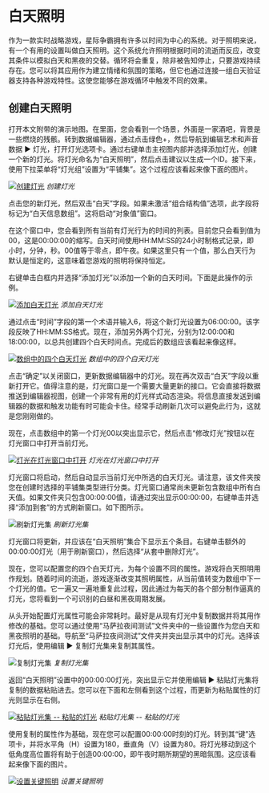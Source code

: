 # 白天照明

作为一款实时战略游戏，星际争霸拥有许多以时间为中心的系统。对于照明来说，有一个有用的设置叫做白天照明。这个系统允许照明根据时间的流逝而反应，改变其条件以模拟白天和黑夜的交替。循环将会重复，除非被告知停止，只要游戏持续存在。您可以将其应用作为建立情绪和氛围的策略，但它也通过连接一组白天验证器支持各种游戏特性。这使您能够在游戏循环中触发不同的效果。

## 创建白天照明

打开本文附带的演示地图。在里面，您会看到一个场景，外面是一家酒吧，背景是一些燃烧的残骸。转到数据编辑器，通过点击绿色+，然后导航到编辑艺术和声音数据 ▶︎ 灯光，打开灯光选项卡。通过右键单击主视图内部并选择添加灯光，创建一个新的灯光。将灯光命名为“白天照明”，然后点击建议以生成一个ID。接下来，使用下拉菜单将“灯光组”设置为“平铺集”。这个过程应该看起来像下面的图片。

[![创建灯光](./resources/029_Time_of_Day_Lighting1.png)](./resources/029_Time_of_Day_Lighting1.png)
*创建灯光*

点击您的新灯光，然后双击“白天”字段。如果未激活“组合结构值”选项，此字段将标记为“白天信息数组”。这将启动“对象值”窗口。

在这个窗口中，您会看到所有当前有灯光行为的时间的列表。目前您只会看到值为00，这是00:00:00的缩写。白天时间使用HH:MM:SS的24小时制格式记录，即小时，分钟，秒。00值等于零点，即午夜。如果这里只有一个值，那么白天行为默认是恒定的，这意味着您游戏的照明将保持恒定。

右键单击白框内并选择“添加灯光”以添加一个新的白天时间。下面是此操作的示例。

[![添加白天灯光](./resources/029_Time_of_Day_Lighting2.png)](./resources/029_Time_of_Day_Lighting2.png)
*添加白天灯光*

通过点击“时间”字段的第一个术语并输入6，将这个新灯光设置为06:00:00。该字段反映了HH:MM:SS格式。现在，添加另外两个灯光，分别为12:00:00和18:00:00，以总共创建四个白天时间点。完成后的数组应该看起来像这样。

[![数组中的四个白天灯光](./resources/029_Time_of_Day_Lighting3.png)](./resources/029_Time_of_Day_Lighting3.png)
*数组中的四个白天灯光*

点击“确定”以关闭窗口，更新数据编辑器中的灯光。现在再次双击“白天”字段以重新打开它。值得注意的是，灯光窗口是一个需要大量更新的接口。它会直接将数据推送到编辑器视图，创建一个非常有用的灯光样式动态渲染。将信息直接发送到编辑器的数据和触发功能有时可能会卡住。经常手动刷新几次可以避免此行为，这就是您刚刚做的。

现在，点击数组中的第一个灯光00以突出显示它，然后点击“修改灯光”按钮以在灯光窗口中打开当前灯光。

[![灯光在灯光窗口中打开](./resources/029_Time_of_Day_Lighting4.png)](./resources/029_Time_of_Day_Lighting4.png)
*灯光在灯光窗口中打开*

灯光窗口将启动，然后自动显示当前灯光中所选的白天灯光。请注意，该文件夹按您在创建时选择的平铺集类型进行分类。灯光窗口通常尚未更新包含数组中所有白天值。如果文件夹只包含00:00:00值，请通过突出显示00:00:00，右键单击并选择“添加到套”的方式刷新窗口。如下图所示。

![刷新灯光集](./resources/029_Time_of_Day_Lighting5.png)
*刷新灯光集*

灯光窗口将更新，并应该在“白天照明”集合下显示五个条目。右键单击额外的00:00:00灯光（用于刷新窗口），然后选择“从套中删除灯光”。

现在，您可以配置您的四个白天灯光，为每个设置不同的属性。游戏将白天照明用作规划。随着时间的流逝，游戏逐渐改变其照明属性，从当前值转变为数组中下一个灯光的值。它一遍又一遍地重复此过程，因此通过为每天的各个部分制作逼真的灯光，您将看到一个可识别的白昼和黑夜周期发展。

从头开始配置灯光属性可能会非常耗时。最好是从现有灯光中复制数据并将其用作修改的基础。您可以通过使用“马萨拉夜间测试”文件夹中的一些设置作为您白天和黑夜照明的基础。导航至“马萨拉夜间测试”文件夹并突出显示其中的灯光。选择该灯光后，使用编辑 ▶︎ 复制灯光集来复制其属性。

![复制灯光集](./resources/029_Time_of_Day_Lighting6.png)
*复制灯光集*

返回“白天照明”设置中的00:00:00灯光，突出显示它并使用编辑 ▶︎ 粘贴灯光集将复制的数据粘贴进去。您可以在下面和左侧看到这个过程，而更新为粘贴属性的灯光则显示在右侧。

[![粘贴灯光集 -- 粘贴的灯光](./resources/029_Time_of_Day_Lighting7.png)](./resources/029_Time_of_Day_Lighting7.png)
*粘贴灯光集 -- 粘贴的灯光*

使用复制的属性作为基础，现在您可以配置00:00:00时刻的灯光。转到其“键”选项卡，并将水平角（H）设置为180，垂直角（V）设置为80。将灯光移动到这个低角度高位置将有助于创造00:00:00，即午夜时期所期望的黑暗氛围。这应该看起来像下面的图片。

[![设置关键照明](./resources/029_Time_of_Day_Lighting8.png)](./resources/029_Time_of_Day_Lighting8.png)
*设置关键照明*